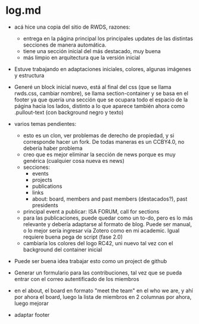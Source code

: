 # log.md

- acá hice una copia del sitio de RWDS, razones:
  -  entrega en la página principal los principales updates de las distintas secciones de manera automática. 
  -  tiene una sección inicial del más destacado, muy buena
  -  más limpio en arquitectura que la versión inicial

- Estuve trabajando en adaptaciones iniciales, colores, algunas imágenes y estructura

- Generé un block inicial nuevo, está al final del css (que se llama rwds.css, cambiar nombre), se llama section-container y se basa en el footer ya que quería una sección que se ocupara todo el espacio de la página hacia los lados, distinto a lo que aparece también ahora como .pullout-text (con background negro y texto)

- varios temas pendientes:
  - esto es un clon, ver problemas de derecho de propiedad, y si corresponde hacer un fork. De todas maneras es un CCBY4.0, no debería haber problema
  - creo que es mejor eliminar la sección de news porque es muy genérica (cualquier cosa nueva es news)
  - secciones:
    - events
    - projects
    - publications
    - links
    - about: board, members and past members (destacados?), past presidents
  - principal event a publicar: ISA FORUM, call for sections
  - para las publicaciones, puede quedar como un to-do, pero es lo más relevante y debería adaptarse al formato de blog. Puede ser manual, o lo mejor sería ingresar vía Zotero como en mi academic. Igual requiere buena pega de script (fase 2.0)
  - cambiaría los colores del logo RC42, uni nuevo tal vez con el background del container inicial

- Puede ser buena idea trabajar esto como un project de github

- Generar un formulario para las contribuciones, tal vez que se pueda entrar con el correo autentificado de los miembros

- en el about,  el board en formato "meet the team" en el who we are, y ahí por ahora el board, luego la lista de miembros en 2 columnas por ahora, luego mejorar

- adaptar footer